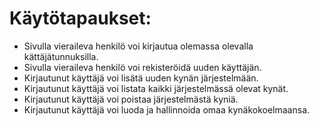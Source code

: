 # Käytötapaukset:
* Sivulla vieraileva henkilö voi kirjautua olemassa olevalla kättäjätunnuksilla.  
* Sivulla vieraileva henkilö voi rekisteröidä uuden käyttäjän.  
* Kirjautunut käyttäjä voi lisätä uuden kynän järjestelmään.  
* Kirjautunut käyttäjä voi listata kaikki järjestelmässä olevat kynät.  
* Kirjautunut käyttäjä voi poistaa järjestelmästä kyniä.  
* Kirjautunut käyttäjä voi luoda ja hallinnoida omaa kynäkokoelmaansa.  
